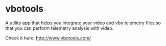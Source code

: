# vbotools

A utility app that helps you integrate your video and vbo telemetry files so that you can perform telemetry analysis with video.

Check it here: http://www.vbotools.com/
